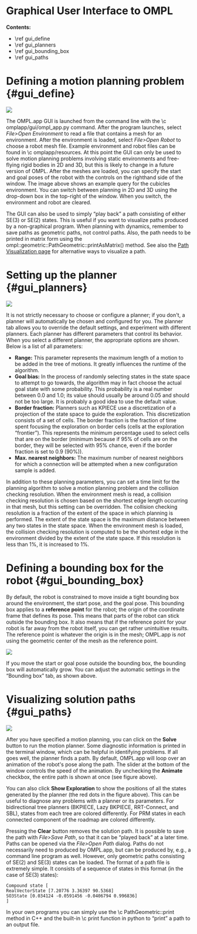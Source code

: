 # Graphical User Interface to OMPL

__Contents:__

- \ref gui_define
- \ref gui_planners
- \ref gui_bounding_box
- \ref gui_paths


# Defining a motion planning problem {#gui_define}

<img src="../images/gui_define.png" class="span8 nofloat">

The OMPL.app GUI is launched from the command line with the \c omplapp/gui/ompl_app.py command. After the program launches, select _File>Open Environment_ to read a file that contains a mesh for an environment. After the environment is loaded, select _File>Open Robot_ to choose a robot mesh file. Example environment and robot files can be found in \c omplapp/resources. At this point the GUI can only be used to solve motion planning problems involving static environments and free-flying rigid bodies in 2D and 3D, but this is likely to change in a future version of OMPL. After the meshes are loaded, you can specify the start and goal poses of the robot with the controls on the righthand side of the window. The image above shows an example query for the cubicles environment. You can switch between planning in 2D and 3D using the drop-down box in the top-right of the window. When you switch, the environment and robot are cleared.

The GUI can also be used to simply “play back” a path consisting of either SE(3) or SE(2) states. This is useful if you want to visualize paths produced by a non-graphical program. When planning with dynamics, remember to save paths as geometric paths, not control paths. Also, the path needs to be printed in matrix form using the ompl::geometric::PathGeometric::printAsMatrix() method. See also the [Path Visualization page](pathVisualization.html) for alternative ways to visualize a path.


# Setting up the planner {#gui_planners}

<img src="../images/gui_planner.png" class="span8 nofloat">

It is not strictly necessary to choose or configure a planner; if you don't, a planner will automatically be chosen and configured for you. The planner tab allows you to override the default settings, and experiment with different planners. Each planner has different parameters that control its behavior. When you select a different planner, the appropriate options are shown. Below is a list of all parameters:

- __Range:__ This parameter represents the maximum length of a motion to be added in the tree of motions. It greatly influences the runtime of the algorithm.
- __Goal bias:__ In the process of randomly selecting states in the state space to attempt to go towards, the algorithm may in fact choose the actual goal state with some probability. This probability is a real number between 0.0 and 1.0; its value should usually be around 0.05 and should not be too large. It is probably a good idea to use the default value.
- __Border fraction:__ Planners such as KPIECE use a discretization of a projection of the state space to guide the exploration. This discretization consists of a set of cells. The border fraction is the fraction of time spent focusing the exploration on border cells (cells at the exploration “frontier”). This represents the minimum percentage used to select cells that are on the border (minimum because if 95% of cells are on the border, they will be selected with 95% chance, even if the border fraction is set to 0.9 (90%)).
- __Max. nearest neighbors:__ The maximum number of nearest neighbors for which a connection will be attempted when a new configuration sample is added.

In addition to these planning parameters, you can set a time limit for the planning algorithm to solve a motion planning problem and the collision checking resolution. When the environment mesh is read, a collision checking resolution is chosen based on the shortest edge length occurring in that mesh, but this setting can be overridden. The collision checking resolution is a fraction of the extent of the space in which planning is performed. The extent of the state space is the maximum distance between any two states in the state space. When the environment mesh is loaded, the collision checking resolution is computed to be the shortest edge in the environment divided by the extent of the state space. If this resolution is less than 1%, it is increased to 1%.


# Defining a bounding box for the robot {#gui_bounding_box}

By default, the robot is constrained to move inside a tight bounding box around the environment, the start pose, and the goal pose. This bounding box applies to a __reference point__ for the robot; the origin of the coordinate frame that defines its pose. This means that parts of the robot can stick outside the bounding box. It also means that if the reference point for your robot is far away from the robot itself, you can get rather unintuitive results. The reference point is whatever the origin is in the mesh; OMPL.app is _not_ using the geometric center of the mesh as the reference point.

<img src="../images/gui_bbox.png" class="span8 nofloat">

If you move the start or goal pose outside the bounding box, the bounding box will automatically grow. You can adjust the automatic settings in the “Bounding box” tab, as shown above.


# Visualizing solution paths {#gui_paths}

<img src="../images/gui_path.png" class="span8 nofloat">

After you have specified a motion planning, you can click on the __Solve__ button to run the motion planner. Some diagnostic information is printed in the terminal window, which can be helpful in identifying problems. If all goes well, the planner finds a path. By default, OMPL.app will loop over an animation of the robot's pose along the path. The slider at the bottom of the window controls the speed of the animation. By unchecking the __Animate__ checkbox, the entire path is shown at once (see figure above).

You can also click __Show Exploration__ to show the positions of all the states generated by the planner (the red dots in the figure above). This can be useful to diagnose any problems with a planner or its parameters. For bidirectional tree planners (BKPIECE, Lazy BKPIECE, RRT-Connect, and SBL), states from each tree are colored differently. For PRM states in each connected component of the roadmap are colored differently.

Pressing the __Clear__ button removes the solution path. It is possible to save the path with _File>Save Path_, so that it can be “played back” at a later time. Paths can be opened via the _File>Open Path_ dialog. Paths do not necessarily need to produced by OMPL.app, but can be produced by, e.g., a command line program as well. However, only geometric paths consisting of SE(2) and SE(3) states can be loaded. The format of a path file is extremely simple. It consists of a sequence of states in this format (in the case of SE(3) states):

    Compound state [
    RealVectorState [7.20776 3.36397 90.5368]
    SO3State [0.034124 -0.0591456 -0.0406794 0.996836]
    ]

In your own programs you can simply use the \c PathGeometric::print method in C++ and the built-in \c print function in python to “print” a path to an output file.
